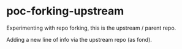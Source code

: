 # poc-forking-upstream
Experimenting with repo forking, this is the upstream / parent repo.

Adding a new line of info via the upstream repo (as fond).
